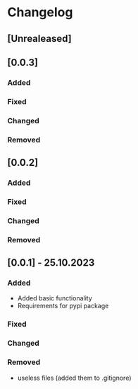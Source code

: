 # Changelog
## [Unrealeased]

## [0.0.3]
### Added 

### Fixed

### Changed

### Removed

## [0.0.2]
### Added 

### Fixed

### Changed

### Removed

## [0.0.1] - 25.10.2023

### Added 

- Added basic functionality
- Requirements for pypi package

### Fixed

### Changed

### Removed

- useless files (added them to .gitignore)






